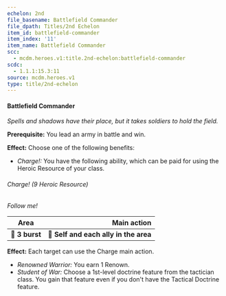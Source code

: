 ```yaml
---
echelon: 2nd
file_basename: Battlefield Commander
file_dpath: Titles/2nd Echelon
item_id: battlefield-commander
item_index: '11'
item_name: Battlefield Commander
scc:
  - mcdm.heroes.v1:title.2nd-echelon:battlefield-commander
scdc:
  - 1.1.1:15.3:11
source: mcdm.heroes.v1
type: title/2nd-echelon
---
```


#### Battlefield Commander

*Spells and shadows have their place, but it takes soldiers to hold the field.*

**Prerequisite:** You lead an army in battle and win.

**Effect:** Choose one of the following benefits:

- *Charge!:* You have the following ability, which can be paid for using the Heroic Resource of your class.

###### Charge! (9 Heroic Resource)

*Follow me!*

| **Area**       |                       **Main action** |
| -------------- | ------------------------------------: |
| **📏 3 burst** | **🎯 Self and each ally in the area** |

**Effect:** Each target can use the Charge main action.

- *Renowned Warrior:* You earn 1 Renown.
- *Student of War:* Choose a 1st-level doctrine feature from the tactician class. You gain that feature even if you don't have the Tactical Doctrine feature.
